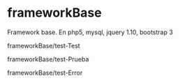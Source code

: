 frameworkBase
=============

Framework base. En php5, mysql, jquery 1.10, bootstrap 3

frameworkBase/test-Test

frameworkBase/test-Prueba

frameworkBase/test-Error
